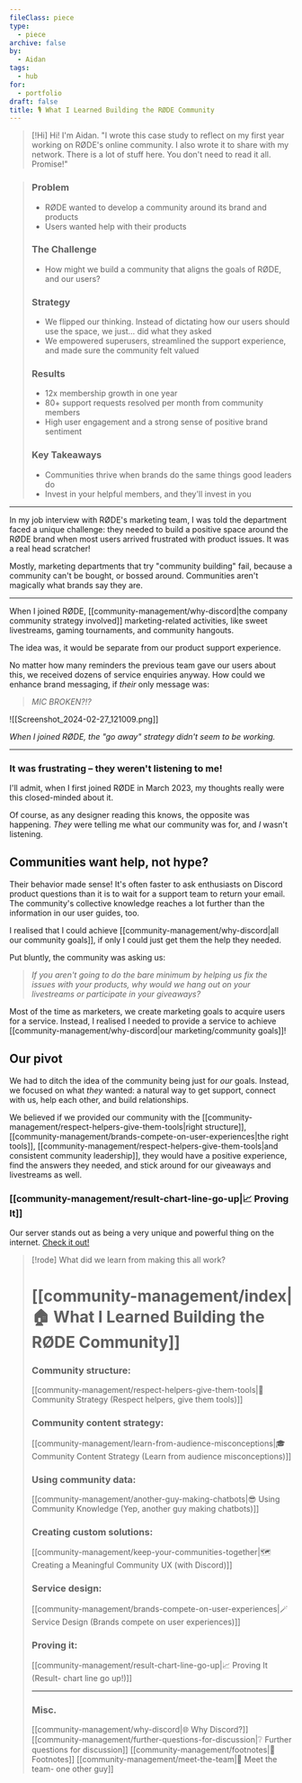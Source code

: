 ```yaml
---
fileClass: piece
type:
  - piece
archive: false
by:
  - Aidan
tags:
  - hub
for:
  - portfolio
draft: false
title: 🎙️ What I Learned Building the RØDE Community
---
```

 > [!Hi] Hi! I'm Aidan. 
> "I wrote this case study to reflect on my first year working on RØDE's online community. I also wrote it to share with my network. There is a lot of stuff here. You don't need to read it all. Promise!"
> 


> ### Problem
> * RØDE wanted to develop a community around its brand and products
> * Users wanted help with their products
> 
> ### The Challenge
> * How might we build a community that aligns the goals of RØDE, and our users?
> 
> ### Strategy
> * We flipped our thinking. Instead of dictating how our users should use the space, we just… did what they asked
> * We empowered superusers, streamlined the support experience, and made sure the community felt valued
> 
> ### Results
> * 12x membership growth in one year
> * 80+ support requests resolved per month from community members
> * High user engagement and a strong sense of positive brand sentiment
> 
> ### Key Takeaways
> * Communities thrive when brands do the same things good leaders do
> * Invest in your helpful members, and they'll invest in you

---

In my job interview with RØDE's marketing team, I was told the department faced a unique challenge: they needed to build a positive space around the RØDE brand when most users arrived frustrated with product issues. It was a real head scratcher!

Mostly, marketing departments that try "community building" fail, because a community can't be bought, or bossed around. Communities aren't magically what brands say they are.

---

When I joined RØDE, [[community-management/why-discord|the company community strategy involved]] marketing-related activities, like sweet livestreams, gaming tournaments, and community hangouts.

The idea was, it would be separate from our product support experience.

No matter how many reminders the previous team gave our users about this, we received dozens of service enquiries anyway. How could we enhance brand messaging, if _their_ only message was:

> _MIC BROKEN?!?_

![[Screenshot_2024-02-27_121009.png]]

*When I joined RØDE, the "go away" strategy didn't seem to be working.*

---

### It was frustrating – they weren't listening to me!

I'll admit, when I first joined RØDE in March 2023, my thoughts really were this closed-minded about it.

Of course, as any designer reading this knows, the opposite was happening. _They_ were telling me what our community was for, and _I_ wasn't listening.

## Communities want help, not hype?

Their behavior made sense! It's often faster to ask enthusiasts on Discord product questions than it is to wait for a support team to return your email. The community's collective knowledge reaches a lot further than the information in our user guides, too.

I realised that I could achieve [[community-management/why-discord|all our community goals]], if only I could just get them the help they needed.

Put bluntly, the community was asking us:

> _If you aren't going to do the bare minimum by helping us fix the issues with your products, why would we hang out on your livestreams or participate in your giveaways?_

Most of the time as marketers, we create marketing goals to acquire users for a service. Instead, I realised I needed to provide a service to achieve [[community-management/why-discord|our marketing/community goals]]!

## Our pivot

We had to ditch the idea of the community being just for _our_ goals. Instead, we focused on what _they_ wanted: a natural way to get support, connect with us, help each other, and build relationships.

We believed if we provided our community with the [[community-management/respect-helpers-give-them-tools|right structure]], [[community-management/brands-compete-on-user-experiences|the right tools]], [[community-management/respect-helpers-give-them-tools|and consistent community leadership]], they would have a positive experience, find the answers they needed, and stick around for our giveaways and livestreams as well.

### [[community-management/result-chart-line-go-up|📈 Proving It]]

Our server stands out as being a very unique and powerful thing on the internet. [Check it out!](https://discord.gg/audio-video-pros-by-rode-1001456982777155634)

> [!rode] What did we learn from making this all work?
> # [[community-management/index|🏠 What I Learned Building the RØDE Community]]
> 
> ### Community structure:
> [[community-management/respect-helpers-give-them-tools|💜 Community Strategy (Respect helpers, give them tools)]]
> 
> ### Community content strategy:
> [[community-management/learn-from-audience-misconceptions|🎓 Community Content Strategy (Learn from audience misconceptions)]]
> 
> ### Using community data:
> [[community-management/another-guy-making-chatbots|😎 Using Community Knowledge (Yep, another guy making chatbots)]]
> 
> ### Creating custom solutions:
> [[community-management/keep-your-communities-together|🗺️ Creating a Meaningful Community UX (with Discord)]]
> 
> ### Service design:
> [[community-management/brands-compete-on-user-experiences|🪄 Service Design (Brands compete on user experiences)]]
> 
> ### Proving it:
> [[community-management/result-chart-line-go-up|📈 Proving It (Result- chart line go up!)]]
> 
> ---
> 
> ### Misc.
> [[community-management/why-discord|🌐 Why Discord?]]
> [[community-management/further-questions-for-discussion|❔ Further questions for discussion]]
> [[community-management/footnotes|📜 Footnotes]]
> [[community-management/meet-the-team|👋 Meet the team- one other guy]]
